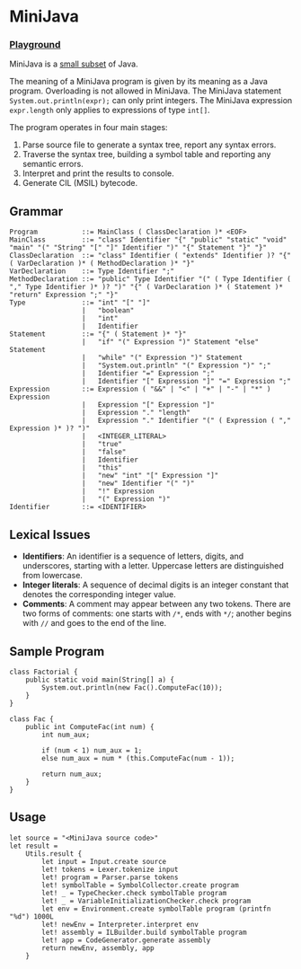 # MiniJava

### [**Playground**](http://minijava.azurewebsites.net/ "Try MiniJava")

MiniJava is a [small subset](#grammar) of Java.

The meaning of a MiniJava program is given by its meaning as a Java program.
Overloading is not allowed in MiniJava.
The MiniJava statement `System.out.println(expr);` can only print integers.
The MiniJava expression `expr.length` only applies to expressions of type `int[]`.

The program operates in four main stages:

1. Parse source file to generate a syntax tree, report any syntax errors.
2. Traverse the syntax tree, building a symbol table and reporting any semantic errors.
3. Interpret and print the results to console.
4. Generate CIL (MSIL) bytecode.

## Grammar
```
Program           ::= MainClass ( ClassDeclaration )* <EOF>
MainClass         ::= "class" Identifier "{" "public" "static" "void" "main" "(" "String" "[" "]" Identifier ")" "{" Statement "}" "}"
ClassDeclaration  ::= "class" Identifier ( "extends" Identifier )? "{" ( VarDeclaration )* ( MethodDeclaration )* "}"
VarDeclaration    ::= Type Identifier ";"
MethodDeclaration ::= "public" Type Identifier "(" ( Type Identifier ( "," Type Identifier )* )? ")" "{" ( VarDeclaration )* ( Statement )* "return" Expression ";" "}"
Type              ::= "int" "[" "]"
                  |   "boolean"
                  |   "int"
                  |   Identifier
Statement         ::= "{" ( Statement )* "}"
                  |   "if" "(" Expression ")" Statement "else" Statement
                  |   "while" "(" Expression ")" Statement
                  |   "System.out.println" "(" Expression ")" ";"
                  |   Identifier "=" Expression ";"
                  |   Identifier "[" Expression "]" "=" Expression ";"
Expression        ::= Expression ( "&&" | "<" | "+" | "-" | "*" ) Expression
                  |   Expression "[" Expression "]"
                  |   Expression "." "length"
                  |   Expression "." Identifier "(" ( Expression ( "," Expression )* )? ")"
                  |   <INTEGER_LITERAL>
                  |   "true"
                  |   "false"
                  |   Identifier
                  |   "this"
                  |   "new" "int" "[" Expression "]"
                  |   "new" Identifier "(" ")"
                  |   "!" Expression
                  |   "(" Expression ")"
Identifier        ::= <IDENTIFIER>
```

## Lexical Issues

- **Identifiers**: An identifier is a sequence of letters, digits, and underscores, starting with a letter. Uppercase letters are distinguished from lowercase.
- **Integer literals**: A sequence of decimal digits is an integer constant that denotes the corresponding integer value.</dd>
- **Comments**: A comment may appear between any two tokens. There are two forms of comments: one starts with `/*`, ends with `*/`; another begins with `//` and goes to the end of the line.

## Sample Program
```
class Factorial {
    public static void main(String[] a) {
        System.out.println(new Fac().ComputeFac(10));
    }
}

class Fac {
    public int ComputeFac(int num) {
        int num_aux;

        if (num < 1) num_aux = 1;
        else num_aux = num * (this.ComputeFac(num - 1));

        return num_aux;
    }
}
```

## Usage

```
let source = "<MiniJava source code>"
let result =
    Utils.result {
        let input = Input.create source
        let! tokens = Lexer.tokenize input
        let! program = Parser.parse tokens
        let! symbolTable = SymbolCollector.create program
        let! _ = TypeChecker.check symbolTable program
        let! _ = VariableInitializationChecker.check program
        let env = Environment.create symbolTable program (printfn "%d") 1000L
        let! newEnv = Interpreter.interpret env
        let! assembly = ILBuilder.build symbolTable program
        let! app = CodeGenerator.generate assembly
        return newEnv, assembly, app
    }
```